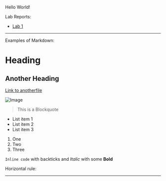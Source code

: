 Hello World!

Lab Reports:
* [Lab 1](https://oowretep.github.io/cse15l-lab-reports/lab1.html)

--- 
Examples of Markdown:
# Heading
## Another Heading

[Link to anotherfile](https://oowretep.github.io/cse15l-lab-reports/anotherfile.html) 

![Image](https://www.google.com/search?client=firefox-b-1-d&sca_esv=597555770&q=github+logo&tbm=isch&source=lnms&sa=X&ved=2ahUKEwjTx7fj7tWDAxV1PUQIHe-JARYQ0pQJegQIDhAB&biw=1512&bih=831&dpr=2#imgrc=thYE3r73bm1jUM)

 > This is a Blockquote

* List item 1
* List item 2
* List item 3

1. One
2. Two
3. Three

`Inline code` with backticks and *Italic* with some **Bold**

Horizontal rule:

--- 
